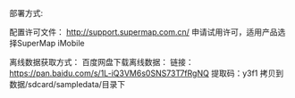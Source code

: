 部署方式:

配置许可文件：
http://support.supermap.com.cn/ 申请试用许可，适用产品选择SuperMap iMobile

离线数据获取方式：
百度网盘下载离线数据：
链接：https://pan.baidu.com/s/1L-iQ3VM6s0SNS73T7fRgNQ 
提取码：y3f1 
拷贝到数据/sdcard/sampledata/目录下
